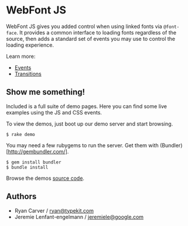 # WebFont JS

WebFont JS gives you added control when using linked fonts via `@font-face`.
It provides a common interface to loading fonts regardless of the source, then
adds a standard set of events you may use to control the loading experience.

Learn more:

* [Events](http://github.com/typekit/webfontjs/blob/master/docs/EVENTS.md)
* [Transitions](http://github.com/typekit/webfontjs/blob/master/docs/TRANSITIONS.md)

## Show me something!

Included is a full suite of demo pages. Here you can find some live examples
using the JS and CSS events.

To view the demos, just boot up our demo server and start browsing.

    $ rake demo

You may need a few rubygems to run the server. Get them with (Bundler)[http://gembundler.com/].

    $ gem install bundler
    $ bundle install

Browse the demos [source code](http://github.com/typekit/webfontjs/blob/master/lib/webfontjs/demo/public).


## Authors

* Ryan Carver / ryan@typekit.com
* Jeremie Lenfant-engelmann /  jeremiele@google.com